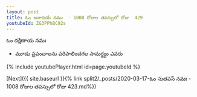 ```yaml
---
layout: post
title: ఓం అనాదయే నమః  - 1008 రోజుల తపస్సులో రోజు  429
youtubeId: ZG3PPhBC92s
---
```

 
 
 ఓం దక్షిణాయ నమః  
 
 -  మూడు ప్రపంచాలను పరిపాలించగల సామర్థ్యం ఎవరు 
 
  
 
  
 
 
 
 
 
 


{% include youtubePlayer.html id=page.youtubeId %}
 
[Next]({{ site.baseurl }}{% link  split2/_posts/2020-03-17-ఓం సుతపస్ నమః  - 1008 రోజుల తపస్సులో రోజు  423.md%})
 
